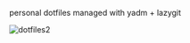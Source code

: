 personal dotfiles managed with yadm + lazygit

![dotfiles2](https://github.com/user-attachments/assets/d20804cd-e421-4416-8d93-6c1254ac85ce)
